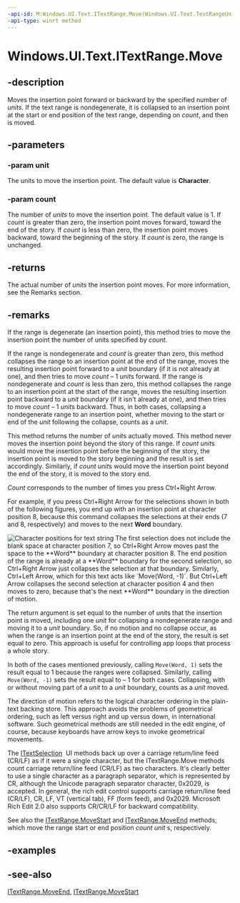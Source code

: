 ```yaml
---
-api-id: M:Windows.UI.Text.ITextRange.Move(Windows.UI.Text.TextRangeUnit,System.Int32)
-api-type: winrt method
---
```


<!-- Method syntax
public int Move(Windows.UI.Text.TextRangeUnit unit, System.Int32 count)
-->

# Windows.UI.Text.ITextRange.Move

## -description
Moves the insertion point forward or backward by the specified number of *units*. If the text range is nondegenerate, it is collapsed to an insertion point at the start or end position of the text range, depending on *count*, and then is moved.



## -parameters
### -param unit
The units to move the insertion point. The default value is **Character**.

### -param count
The number of *units* to move the insertion point. The default value is 1. If *count* is greater than zero, the insertion point moves forward, toward the end of the story. If *count* is less than zero, the insertion point moves backward, toward the beginning of the story. If *count* is zero, the range is unchanged.

## -returns
The actual number of *units* the insertion point moves. For more information, see the Remarks section.

## -remarks
If the range is degenerate (an insertion point), this method tries to move the insertion point the number of units specified by *count*.

If the range is nondegenerate and *count* is greater than zero, this method collapses the range to an insertion point at the end of the range, moves the resulting insertion point forward to a *unit* boundary (if it is not already at one), and then tries to move *count*  – 1 *unit*s forward. If the range is nondegenerate and *count* is less than zero, this method collapses the range to an insertion point at the start of the range, moves the resulting insertion point backward to a *unit* boundary (if it isn't already at one), and then tries to move *count*  – 1 *unit*s backward. Thus, in both cases, collapsing a nondegenerate range to an insertion point, whether moving to the start or end of the *unit* following the collapse, counts as a *unit*.

This method returns the number of *unit*s actually moved. This method never moves the insertion point beyond the story of this range. If *count*  *unit*s would move the insertion point before the beginning of the story, the insertion point is moved to the story beginning and the result is set accordingly. Similarly, if *count*  *unit*s would move the insertion point beyond the end of the story, it is moved to the story end.

*Count* corresponds to the number of times you press Ctrl+Right Arrow.

For example, if you press Ctrl+Right Arrow for the selections shown in both of the following figures, you end up with an insertion point at character position 8, because this command collapses the selections at their ends (7 and 8, respectively) and moves to the next **Word** boundary.

<img alt="Character positions for text string" src="images/textpos3.png" />
The first selection does not include the blank space at character position 7, so Ctrl+Right Arrow moves past the space to the **Word** boundary at character position 8. The end position of the range is already at a **Word** boundary for the second selection, so Ctrl+Right Arrow just collapses the selection at that boundary. Similarly, Ctrl+Left Arrow, which for this text acts like `Move(Word, -1)`. But Ctrl+Left Arrow collapses the second selection at character position 4 and then moves to zero, because that's the next **Word** boundary in the direction of motion.

The return argument is set equal to the number of *unit*s that the insertion point is moved, including one *unit* for collapsing a nondegenerate range and moving it to a *unit* boundary. So, if no motion and no collapse occur, as when the range is an insertion point at the end of the story, the result is set equal to zero. This approach is useful for controlling app loops that process a whole story.

In both of the cases mentioned previously, calling `Move(Word, 1)` sets the result equal to 1 because the ranges were collapsed. Similarly, calling `Move(Word, -1)` sets the result equal to – 1 for both cases. Collapsing, with or without moving part of a *unit* to a *unit* boundary, counts as a *unit* moved.

The direction of motion refers to the logical character ordering in the plain-text backing store. This approach avoids the problems of geometrical ordering, such as left versus right and up versus down, in international software. Such geometrical methods are still needed in the edit engine, of course, because keyboards have arrow keys to invoke geometrical movements.

The [ITextSelection](itextselection.md)  UI methods back up over a carriage return/line feed (CR/LF) as if it were a single character, but the ITextRange.Move methods count carriage return/line feed (CR/LF) as two characters. It's clearly better to use a single character as a paragraph separator, which is represented by CR, although the Unicode paragraph separator character, 0x2029, is accepted. In general, the rich edit control supports carriage return/line feed (CR/LF), CR, LF, VT (vertical tab), FF (form feed), and 0x2029. Microsoft Rich Edit 2.0 also supports CR/CR/LF for backward compatibility.

See also the [ITextRange.MoveStart](itextrange_movestart_65838126.md) and [ITextRange.MoveEnd](itextrange_moveend_1212634036.md) methods, which move the range start or end position *count*  *unit* s, respectively.

## -examples

## -see-also
[ITextRange.MoveEnd](itextrange_moveend_1212634036.md), [ITextRange.MoveStart](itextrange_movestart_65838126.md)
